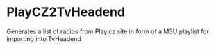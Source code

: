 # PlayCZ2TvHeadend
Generates a list of radios from Play.cz site in form of a M3U playlist for importing into TvHeadend